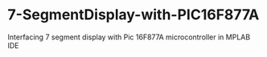 # 7-SegmentDisplay-with-PIC16F877A
Interfacing 7 segment display with Pic 16F877A microcontroller in MPLAB IDE
